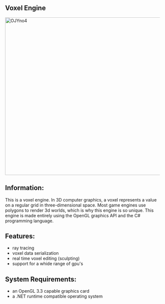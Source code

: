 ## Voxel Engine
<img width="512" alt="OJYno4" src="https://user-images.githubusercontent.com/59654421/188631933-4fae6c0a-b264-4192-b201-6c7c5f9e9588.png">

## Information:
This is a voxel engine. In 3D computer graphics, a voxel represents a value on a regular grid in three-dimensional space. Most game engines use polygons to render 3d worlds, which is why this engine is so unique. This engine is made entirely using the OpenGL graphics API and the C# programming language.

## Features:
- ray tracing
- voxel data serialization
- real time voxel editing (sculpting)
- support for a whide range of gpu's

## System Requirements:
- an OpenGL 3.3 capable graphics card
- a .NET runtime compatible operating system
